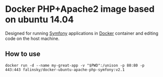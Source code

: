 Docker PHP+Apache2 image based on ubuntu 14.04
==============================================

Designed for running [Symfony](http://symfony.com/) applications in [Docker](https://www.docker.com/) container and editing code on the host machine.

How to use
-----------------------------------------------

`docker run -d --name my-great-app -v "$PWD":/unison -p 80:80 -p 443:443 falinsky/docker-ubuntu-apache-php-symfony:v2.1`


